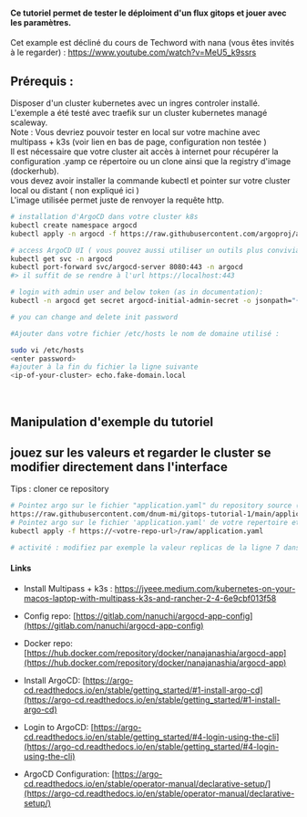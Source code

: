 #### Ce tutoriel permet de tester le déploiment d'un flux gitops et jouer avec les paramètres.
Cet example est décliné du cours de Techword with nana (vous êtes invités à le regarder) : https://www.youtube.com/watch?v=MeU5_k9ssrs

## Prérequis :
Disposer d'un cluster kubernetes avec un ingres controler installé. 
</br>L'exemple a été testé avec traefik sur un cluster kubernetes managé scaleway.
</br>Note : Vous devriez pouvoir tester en local sur votre machine avec multipass + k3s (voir lien en bas de page, configuration non testée )
</br>Il est nécessaire que votre cluster ait accès à internet pour récupérer la configuration .yamp ce répertoire ou un clone ainsi que la registry d'image (dockerhub).
</br> vous devez avoir installer la commande kubectl et pointer sur votre cluster local ou distant ( non expliqué ici )
</br>L'image utilisée permet juste de renvoyer la requête http.

```bash
# installation d'ArgoCD dans votre cluster k8s
kubectl create namespace argocd
kubectl apply -n argocd -f https://raw.githubusercontent.com/argoproj/argo-cd/stable/manifests/install.yaml

# access ArgoCD UI ( vous pouvez aussi utiliser un outils plus convivial tel que Lens https://k8slens.dev/ (à installer sur le poste))
kubectl get svc -n argocd
kubectl port-forward svc/argocd-server 8080:443 -n argocd
#> il suffit de se rendre à l'url https://localhost:443

# login with admin user and below token (as in documentation):
kubectl -n argocd get secret argocd-initial-admin-secret -o jsonpath="{.data.password}" | base64 --decode && echo

# you can change and delete init password

#Ajouter dans votre fichier /etc/hosts le nom de domaine utilisé : 

sudo vi /etc/hosts
<enter password>
#ajouter à la fin du fichier la ligne suivante
<ip-of-your-cluster> echo.fake-domain.local

```
</br>

## Manipulation d'exemple du tutoriel 

## jouez sur les valeurs et regarder le cluster se modifier directement dans l'interface
Tips : cloner ce repository 

```bash
# Pointez argo sur le fichier "application.yaml" du repository source (vous devrez surcharger dans Argo Directement)
https://raw.githubusercontent.com/dnum-mi/gitops-tutorial-1/main/application.yaml
# Pointez argo sur le fichier 'application.yaml' de votre repertoire et ensuite modifiez une valeur et observer dans l'interface de Argo le comportement.
kubectl apply -f https://<votre-repo-url>/raw/application.yaml

# activité : modifiez par exemple la valeur replicas de la ligne 7 dans le ficher 'deployment.yaml', par exemple passez de 'replicas: 3'  à  'replicas: 10'  puis revenez à 'replicas: 3', vous devrez faire un commit entre chaque changement.

```

#### Links

* Install Multipass + k3s : https://jyeee.medium.com/kubernetes-on-your-macos-laptop-with-multipass-k3s-and-rancher-2-4-6e9cbf013f58

* Config repo: [https://gitlab.com/nanuchi/argocd-app-config](https://gitlab.com/nanuchi/argocd-app-config)

* Docker repo: [https://hub.docker.com/repository/docker/nanajanashia/argocd-app](https://hub.docker.com/repository/docker/nanajanashia/argocd-app)

* Install ArgoCD: [https://argo-cd.readthedocs.io/en/stable/getting_started/#1-install-argo-cd](https://argo-cd.readthedocs.io/en/stable/getting_started/#1-install-argo-cd)

* Login to ArgoCD: [https://argo-cd.readthedocs.io/en/stable/getting_started/#4-login-using-the-cli](https://argo-cd.readthedocs.io/en/stable/getting_started/#4-login-using-the-cli)

* ArgoCD Configuration: [https://argo-cd.readthedocs.io/en/stable/operator-manual/declarative-setup/](https://argo-cd.readthedocs.io/en/stable/operator-manual/declarative-setup/)
